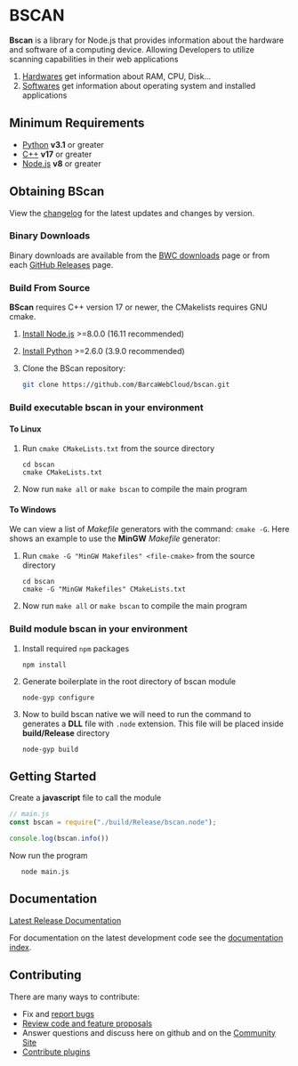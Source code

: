 # BSCAN


**Bscan** is a library for Node.js that provides information about the hardware and software of a computing device. Allowing Developers to utilize scanning capabilities in their web applications

1. [Hardwares](/docs/hwares/intro.md) get information about RAM, CPU, Disk...
2. [Softwares](/docs/swares/intro.md) get information about operating system and installed applications


## Minimum Requirements

- [Python](https://www.python.org/) **v3.1** or greater
- [C++](https://cplusplus.com/) **v17** or greater
- [Node.js](https://nodejs.org/) **v8** or greater


## Obtaining BScan

View the [changelog](/CHANGELOG.md) for the latest updates and changes by version.

### Binary Downloads

Binary downloads are available from the [BWC downloads](https://cloud.barca.com/downloads)
page or from each [GitHub Releases](https://github.com/BarcaWebCloud/bscan/releases) page.


### Build From Source

**BScan** requires C++ version 17 or newer, the CMakelists requires GNU cmake.

  1. [Install Node.js](https://nodejs.org/) >=8.0.0 (16.11 recommended)
  2. [Install Python](https://www.python.org/downloads/) >=2.6.0 (3.9.0 recommended)
  3. Clone the BScan repository:
    
      ```sh
      git clone https://github.com/BarcaWebCloud/bscan.git
      ```

### Build executable bscan in your environment

#### To Linux

  1. Run `cmake CMakeLists.txt` from the source directory

      ```shell
      cd bscan
      cmake CMakeLists.txt
      ```
  2. Now run `make all` or `make bscan` to compile the main program

#### To Windows

We can view a list of *Makefile* generators with the command: `cmake -G`.
Here shows an example to use the **MinGW** *Makefile* generator:

  1. Run `cmake -G "MinGW Makefiles" <file-cmake>` from the source directory

      ```shell
      cd bscan
      cmake -G "MinGW Makefiles" CMakeLists.txt
      ```
  2. Now run `make all` or `make bscan` to compile the main program

### Build module bscan in your environment
  
  1. Install required `npm` packages 
      ```shell
      npm install
      ```
  2. Generate boilerplate in the root directory of bscan module

      ```shell
      node-gyp configure
      ```
  3. Now to build bscan native we will need to run the command to generates a **DLL** file with `.node` extension. This file will be placed inside **build/Release** directory

      ```shell
      node-gyp build
      ```

## Getting Started

Create a **javascript** file to call the module


```js
// main.js
const bscan = require("./build/Release/bscan.node");

console.log(bscan.info())
```

Now run the program

```shell
   node main.js
```


## Documentation

[Latest Release Documentation](https://cloud.barca.com/docs/bscan/latest/)

For documentation on the latest development code see the [documentation index](/docs).


## Contributing

There are many ways to contribute:

- Fix and [report bugs](https://github.com//BarcaWebCloud/bscan/issues/new)
- [Review code and feature proposals](https://github.com/BarcaWebCloud/bscan/pulls)
- Answer questions and discuss here on github and on the [Community Site](https://opensource.barca.com/)
- [Contribute plugins](CONTRIBUTING.md)

